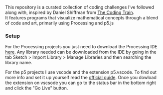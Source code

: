 This repository is a curated collection of coding challenges I’ve followed along with, inspired by Daniel Shiffman from [The Coding Train](https://www.youtube.com/@TheCodingTrain).<br>
It features programs that visualize mathematical concepts through a blend of code and art, primarily using Processing and p5.js
### Setup
For the Processing projects you just need to download the Processing IDE [here](https://processing.org/). Any library needed can be downloaded from the IDE by going in the tab Sketch > Import Library > Manage Libraries and then searching the library name.

For the p5 projects I use vscode and the extension p5.vscode. To find out more info and set it up yourself read the [official guide](https://p5js.org/tutorials/setting-up-your-environment/#vscode). Once you dowload the extension on vscsode you can go to the status bar in the bottom right and click the "Go Live" button.
